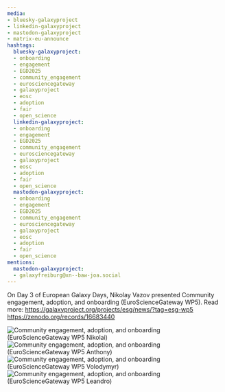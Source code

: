 ```yaml
---
media:
- bluesky-galaxyproject
- linkedin-galaxyproject
- mastodon-galaxyproject
- matrix-eu-announce
hashtags:
  bluesky-galaxyproject:
  - onboarding
  - engagement
  - EGD2025
  - community_engagement
  - eurosciencegateway
  - galaxyproject
  - eosc
  - adoption
  - fair
  - open_science
  linkedin-galaxyproject:
  - onboarding
  - engagement
  - EGD2025
  - community_engagement
  - eurosciencegateway
  - galaxyproject
  - eosc
  - adoption
  - fair
  - open_science
  mastodon-galaxyproject:
  - onboarding
  - engagement
  - EGD2025
  - community_engagement
  - eurosciencegateway
  - galaxyproject
  - eosc
  - adoption
  - fair
  - open_science
mentions:
  mastodon-galaxyproject:
  - galaxyfreiburg@xn--baw-joa.social
---
```


On Day 3 of European Galaxy Days, Nikolay Vazov presented Community engagement, adoption, and onboarding (EuroScienceGateway WP5).
Read more: https://galaxyproject.org/projects/esg/news/?tag=esg-wp5
https://zenodo.org/records/16683440

![Community engagement, adoption, and onboarding (EuroScienceGateway WP5 Nikolai)](https://github-production-user-asset-6210df.s3.amazonaws.com/16366875/497277834-7ac3a4a0-0f4d-4373-ad8f-b29f0a9b5570.png?X-Amz-Algorithm=AWS4-HMAC-SHA256&X-Amz-Credential=AKIAVCODYLSA53PQK4ZA%2F20251003%2Fus-east-1%2Fs3%2Faws4_request&X-Amz-Date=20251003T185450Z&X-Amz-Expires=300&X-Amz-Signature=6efc950cd68d3019337dbe497efb167bf01f4a27d92d89c1f61ea5834a55e8e1&X-Amz-SignedHeaders=host)
![Community engagement, adoption, and onboarding (EuroScienceGateway WP5 Anthony)](https://github-production-user-asset-6210df.s3.amazonaws.com/16366875/497277956-98116ba0-3aca-4c66-8cb0-ac613228d324.png?X-Amz-Algorithm=AWS4-HMAC-SHA256&X-Amz-Credential=AKIAVCODYLSA53PQK4ZA%2F20251003%2Fus-east-1%2Fs3%2Faws4_request&X-Amz-Date=20251003T185514Z&X-Amz-Expires=300&X-Amz-Signature=62825cfa3a11ffae5d379b26511e48cfaacdf19cac49d8b9b4041f7a54b135bb&X-Amz-SignedHeaders=host)
![Community engagement, adoption, and onboarding (EuroScienceGateway WP5 Volodymyr)](https://github-production-user-asset-6210df.s3.amazonaws.com/16366875/497278169-354a7c18-c019-43dd-8c61-825aea0d01dd.png?X-Amz-Algorithm=AWS4-HMAC-SHA256&X-Amz-Credential=AKIAVCODYLSA53PQK4ZA%2F20251003%2Fus-east-1%2Fs3%2Faws4_request&X-Amz-Date=20251003T185601Z&X-Amz-Expires=300&X-Amz-Signature=9d8b9b5e34c3352c96e8d48b1004efed7c3f2ebd6c1853e3efbbd401290b466b&X-Amz-SignedHeaders=host)
![Community engagement, adoption, and onboarding (EuroScienceGateway WP5 Leandro)](https://github-production-user-asset-6210df.s3.amazonaws.com/16366875/497278059-d82dc610-8e40-494c-9af6-2f500afdeedc.png?X-Amz-Algorithm=AWS4-HMAC-SHA256&X-Amz-Credential=AKIAVCODYLSA53PQK4ZA%2F20251003%2Fus-east-1%2Fs3%2Faws4_request&X-Amz-Date=20251003T185537Z&X-Amz-Expires=300&X-Amz-Signature=723ca5f78491eb68b79e9c329aed34c6d49a4ed0acc9219aa530f11caeac0389&X-Amz-SignedHeaders=host)